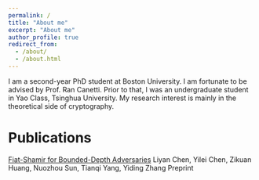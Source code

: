 ```yaml
---
permalink: /
title: "About me"
excerpt: "About me"
author_profile: true
redirect_from: 
  - /about/
  - /about.html
---
```


I am a second-year PhD student at Boston University. I am fortunate to be advised by Prof. Ran Canetti. Prior to that, I was an undergraduate student in Yao Class, Tsinghua University. My research interest is mainly in the theoretical side of cryptography.

<!-- I am a fourth-year undergraduate student at Institute for Interdisciplinary Information Sciences (known as [Yao Class](https://iiis.tsinghua.edu.cn/en/yaoclass/)), Tsinghua University. My research interest lies in cryptography and, more broadly, in theoretical computer science. I am currently interested in the following problems/areas:

- Fiat-Shamir for arguments and its applications

- PPAD (in fact, CLS) hardness from cryptographic assumptions (e.g. LWE)

- TFNP and its connection to proof complexity (see, e.g., [this workshop](https://derezende.github.io/focs21proofcomplexity/index.html))

I am also quite interested in algorithms and programming, and I used to take part in programming contests. (But I seldom need to write codes while working on theoretical computer science :-) -->

# Publications

[Fiat-Shamir for Bounded-Depth Adversaries](https://eprint.iacr.org/2024/256)
Liyan Chen, Yilei Chen, Zikuan Huang, Nuozhou Sun, Tianqi Yang, Yiding Zhang
Preprint